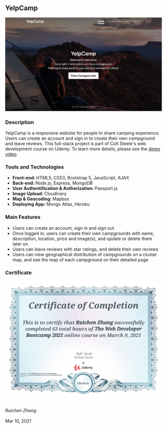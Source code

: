 ## YelpCamp

<p align="center"><img src="pictures/home-page.jpg" alt="Home Page"></p>

### Description
YelpCamp is a responsive website for people to share camping experience. Users can create an account and sign in to create their own campground and leave reviews. This full-stack project is part of Colt Steele's web development course on Udemy. To learn more details, please see the [demo video](https://www.youtube.com/watch?v=3Gy5JuoH9Cw).

### Tools and Technologies
* <strong>Front-end: </strong>HTML5, CSS3, Bootstrap 5, JavaScript, AJAX
* <strong>Back-end: </strong>Node.js, Express, MongoDB
* <strong>User Authentification & Authorization: </strong>Passport.js
* <strong>Image Upload: </strong>Cloudinary
* <strong>Map & Geocoding: </strong>Mapbox
* <strong>Deploying App: </strong>Mongo Atlas, Heroku

### Main Features
* Users can create an account, sign in and sign out
* Once logged in, users can create their own campgrounds with name, description, location, price and image(s), and update or delete them later on
* Users can leave reviews with star ratings, and delete their own reviews
* Users can view geographical distribution of campgrounds on a cluster map, and see the map of each campground on their detailed page

### Certificate
<p align="center"><img src="pictures/certificate.jpg" alt="Certificate of Completion"></p>

<br><em>Ruichen Zhang</em>
<br><br>Mar 10, 2021




